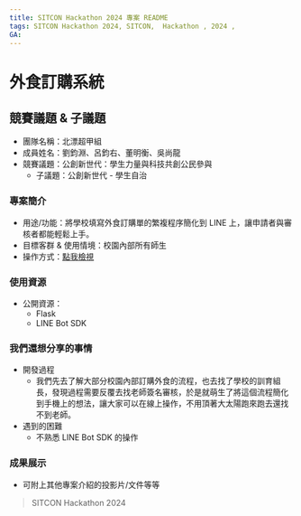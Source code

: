 ```yaml
---
title: SITCON Hackathon 2024 專案 README
tags: SITCON Hackathon 2024, SITCON,  Hackathon , 2024 ,
GA:
---
```


# 外食訂購系統

## 競賽議題 & 子議題
- 團隊名稱：北漂超甲組
- 成員姓名：劉鈞淵、呂鈞右、董明衡、吳尚龍
- 競賽議題：公創新世代：學生力量與科技共創公民參與
    - 子議題：公創新世代 - 學生自治

### 專案簡介
- 用途/功能：將學校填寫外食訂購單的繁複程序簡化到 LINE 上，讓申請者與審核者都能輕鬆上手。
- 目標客群 & 使用情境：校園內部所有師生
- 操作方式：[點我檢視](setup.md)

### 使用資源
- 公開資源：
    - Flask
    - LINE Bot SDK

### 我們還想分享的事情
- 開發過程
    - 我們先去了解大部分校園內部訂購外食的流程，也去找了學校的訓育組長，發現過程需要反覆去找老師簽名審核，於是就萌生了將這個流程簡化到手機上的想法，讓大家可以在線上操作，不用頂著大太陽跑來跑去還找不到老師。
- 遇到的困難
    - 不熟悉 LINE Bot SDK 的操作

### 成果展示
- 可附上其他專案介紹的投影片/文件等等
> SITCON Hackathon 2024
